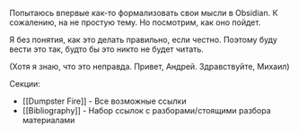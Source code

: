 Попытаюсь впервые как-то формализовать свои мысли в Obsidian. К сожалению, на не простую тему. Но посмотрим, как оно пойдет.

Я без понятия, как это делать правильно, если честно. Поэтому буду вести это так, будто бы это никто не будет читать. 

(Хотя я знаю, что это неправда. Привет, Андрей. Здравствуйте, Михаил)

Секции:
- [[Dumpster Fire]] - Все возможные ссылки
- [[Bibliography]] - Набор ссылок с разборами/стоящими разбора материалами
